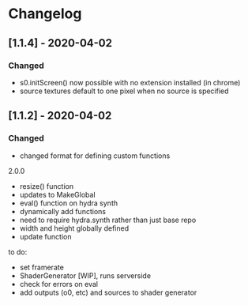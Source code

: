 # Changelog
## [1.1.4] - 2020-04-02
### Changed
 - s0.initScreen() now possible with no extension installed (in chrome)
 - source textures default to one pixel when no source is specified

## [1.1.2] - 2020-04-02
### Changed
 - changed format for defining custom functions

2.0.0

- resize() function
- updates to MakeGlobal
- eval() function on hydra synth
- dynamically add functions
- need to require hydra.synth rather than just base repo
- width and height globally defined
- update function


to do:
- set framerate
- ShaderGenerator [WIP], runs serverside
- check for errors on eval
- add outputs (o0, etc) and sources to shader generator
